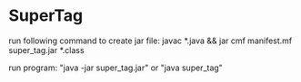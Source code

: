 # SuperTag

run following command to create jar file: javac *.java && jar cmf manifest.mf super_tag.jar *.class

run program: "java -jar super_tag.jar" or "java super_tag"
